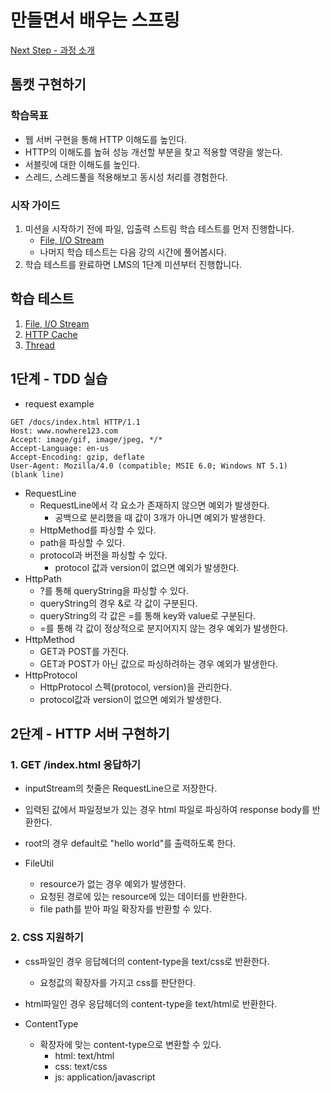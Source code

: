 # 만들면서 배우는 스프링
[Next Step - 과정 소개](https://edu.nextstep.camp/c/4YUvqn9V)

## 톰캣 구현하기

### 학습목표
- 웹 서버 구현을 통해 HTTP 이해도를 높인다.
- HTTP의 이해도를 높혀 성능 개선할 부분을 찾고 적용할 역량을 쌓는다.
- 서블릿에 대한 이해도를 높인다.
- 스레드, 스레드풀을 적용해보고 동시성 처리를 경험한다.

### 시작 가이드
1. 미션을 시작하기 전에 파일, 입출력 스트림 학습 테스트를 먼저 진행합니다.
   - [File, I/O Stream](study/src/test/java/study)
   - 나머지 학습 테스트는 다음 강의 시간에 풀어봅시다.
2. 학습 테스트를 완료하면 LMS의 1단계 미션부터 진행합니다.

## 학습 테스트
1. [File, I/O Stream](study/src/test/java/study)
2. [HTTP Cache](study/src/test/java/cache)
3. [Thread](study/src/test/java/thread)

## 1단계 - TDD 실습
- request example
```http request
GET /docs/index.html HTTP/1.1
Host: www.nowhere123.com
Accept: image/gif, image/jpeg, */*
Accept-Language: en-us
Accept-Encoding: gzip, deflate
User-Agent: Mozilla/4.0 (compatible; MSIE 6.0; Windows NT 5.1)
(blank line)
```

- RequestLine
  - RequestLine에서 각 요소가 존재하지 않으면 예외가 발생한다.
    - 공백으로 분리했을 때 값이 3개가 아니면 예외가 발생한다.
  - HttpMethod를 파싱할 수 있다.
  - path을 파싱할 수 있다.
  - protocol과 버전을 파싱할 수 있다.
    - protocol 값과 version이 없으면 예외가 발생한다.
- HttpPath
  - ?를 통해 queryString을 파싱할 수 있다.
  - queryString의 경우 &로 각 값이 구분된다.
  - queryString의 각 값은 =를 통해 key와 value로 구분된다.
  - =를 통해 각 값이 정상적으로 분지어지지 않는 경우 예외가 발생한다.
- HttpMethod
  - GET과 POST를 가진다.
  - GET과 POST가 아닌 값으로 파싱하려하는 경우 예외가 발생한다.
- HttpProtocol
  - HttpProtocol 스펙(protocol, version)을 관리한다. 
  - protocol값과 version이 없으면 예외가 발생한다.

## 2단계 - HTTP 서버 구현하기
### 1. GET /index.html 응답하기
- inputStream의 첫줄은 RequestLine으로 저장한다.
- 입력된 값에서 파일정보가 있는 경우 html 파일로 파싱하여 response body를 반환한다.
- root의 경우 default로 "hello world"를 출력하도록 한다.

- FileUtil
  - resource가 없는 경우 예외가 발생한다.
  - 요청된 경로에 있는 resource에 있는 데이터를 반환한다.
  - file path를 받아 파일 확장자를 반환할 수 있다.

### 2. CSS 지원하기
- css파일인 경우 응답헤더의 content-type을 text/css로 반환한다.
  - 요청값의 확장자를 가지고 css를 판단한다. 
- html파일인 경우 응답헤더의 content-type을 text/html로 반환한다.

- ContentType
  - 확장자에 맞는 content-type으로 변환할 수 있다.
    - html: text/html
    - css: text/css
    - js: application/javascript
